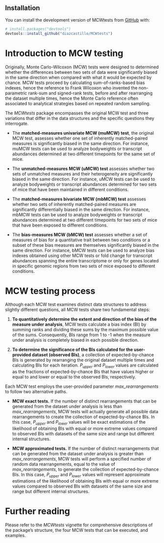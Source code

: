 
## Installation

You can install the development version of MCWtests from
[GitHub](https://github.com/) with:

``` r
# install.packages("devtools")
devtools::install_github("diazcastillo/MCWtests")
```

# Introduction to MCW testing

Originally, Monte Carlo-Wilcoxon (MCW) tests were designed to determined
whether the differences between two sets of data were significantly
biased in the same direction when compared with what it would be
expected by chance. MCW tests proceed by calculating sum-of-ranks-based
bias indexes, hence the reference to Frank Wilcoxon who invented the
non-parametric rank-sum and signed-rank tests, before and after
rearranging the dataset multiple times, hence the Monte Carlo reference
often associated to analytical strategies based on repeated random
sampling.

The *MCWtests* package encompasses the original MCW test and three
variations that differ in the data structures and the specific questions
they interrogate.

- The **matched-measures univariate MCW (muMCW)** **test**, the original
  MCW test, assesses whether one set of inherently matched-paired
  measures is significantly biased in the same direction. For instance,
  muMCW tests can be used to analyze bodyweights or transcript
  abundances determined at two different timepoints for the same set of
  mice.

- The **unmatched-measures MCW (uMCW) test** assesses whether two sets
  of unmatched measures and their heterogeneity are significantly biased
  in the same direction. For instance, uMCW tests can be used to analyze
  bodyweights or transcript abundances determined for two sets of mice
  that have been maintained in different conditions.

- The **matched-measures bivariate MCW (mbMCW) test** assesses whether
  two sets of inherently matched-paired measures are significantly
  differentially biased in the same direction. For instance, mbMCW tests
  can be used to analyze bodyweights or transcript abundances determined
  at two different timepoints for two sets of mice that have been
  exposed to different conditions.

- The **bias-measures MCW (bMCW) test** assesses whether a set of
  measures of bias for a quantitative trait between two conditions or a
  subset of these bias measures are themselves significantly biased in
  the same direction. For instance, bMCW tests can be used to analyze
  bias indexes obtained using other MCW tests or fold change for
  transcript abundances spanning the entire transcriptome or only for
  genes located in specific genomic regions from two sets of mice
  exposed to different conditions.

# MCW testing process

Although each MCW test examines distinct data structures to address
slightly different questions, all MCW tests share two fundamental steps:

1.  **To quantitatively determine the extent and direction of the bias
    of the measure under analysis**, MCW tests calculate a bias index
    (BI) by summing ranks and dividing these sums by the maximum
    possible value of the sums. Consequently, BIs range from 1 to -1
    when the measure under analysis is completely biased in each
    possible direction.

2.  **To determine the significance of the BIs calculated for the
    user-provided dataset (observed BIs)**, a collection of
    expected-by-chance BIs is generated by rearranging the original
    dataset multiple times and calculating BIs for each iteration.
    *P<sub>upper</sub>* and *P<sub>lower</sub>* values are calculated as
    the fractions of expected-by-chance BIs that have values higher or
    equal to and lower or equal to the observed BIs, respectively.

Each MCW test employs the user-provided parameter *max_rearrangements*
to follow two alternative paths.

- **MCW exact tests.** If the number of distinct rearrangements that can
  be generated from the dataset under analysis is less than
  *max_rearrangements*, MCW tests will actually generate all possible
  data rearrangements to create the collection of expected-by-chance
  BIs. In this case, *P<sub>upper</sub>* and *P<sub>lower</sub>* values
  will be exact estimations of the likelihood of obtaining BIs with
  equal or more extreme values compared to observed BIs with datasets of
  the same size and range but different internal structures.

- **MCW approximated tests.** If the number of distinct rearrangements
  that can be generated from the dataset under analysis is greater than
  *max_rearrangements*, MCW tests will perform a specified number of
  random data rearrangements, equal to the value of
  *max_rearrangements*, to generate the collection of expected-by-chance
  BIs. In this case, *P<sub>upper</sub>* and *P<sub>lower</sub>* values
  will represent approximate estimations of the likelihood of obtaining
  BIs with equal or more extreme values compared to observed BIs with
  datasets of the same size and range but different internal structures.

# Further reading

Please refer to the *MCWtests* vignette for comprehensive descriptions
of the package’s structure, the four MCW tests that can be executed, and
examples.
